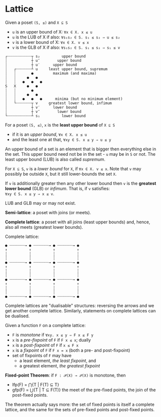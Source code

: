 # Lattice

Given a poset `(S, ≤)` and `X ⊆ S`
- `u` is an upper bound of X:     `∀x ∈ X. x ≤ u`
- `u` is the LUB of X if also: `∀s₁s₂ ∈ S. s₁ ≤ s₂ ⇒ u ≤ s₂`
- `v` is a lower bound of X:      `∀x ∈ X. v ≤ x`
- `v` is the GLB of X if also: `∀s₁s₂ ∈ S. s₁ ≤ s₂ ⇒ s₁ ≤ v`

```
┌┈┈┈┈┈┈┈┈┈┈┈┬ s₂          upper bound
┊           ┼ u″        upper bound
┊           ┼ u′      upper bound
┊   ┌┈┈┈┈┈┈┈┴ u     least upper bound, supremum
┊   ┊       ●         maximum (and maxima)
┊   ┊     ●   ●
┊   ┊   ●   ●   ●
S   X     ●   ●
┊   ┊       ●
┊   ┊     ●   ●
┊   ┊   ●   ●   ●      minima (but no minimum element)
┊   └┈┈┈┈┈┈┈┬ v     greatest lower bound, infimum
┊           ┼ v′      lower bound
┊           ┼ v″        lower bound
└┈┈┈┈┈┈┈┈┈┈┈┴ s₁          lower bound
```


For a poset `(S, ≤)`, `x` is the **least upper bound** of `X ⊆ S`
- if it is an *upper bound*, `∀x ∈ X. x ≤ u`
- and the least one at that, `∀xy ∈ S. x ≤ y ⇒ u ≤ y`

An upper bound of a set is an element that is bigger then everything else in the set. This upper bound need not be in the set - `u` may be in `S` or not. The least upper bound (LUB) is also called *supremum*.

For `X ⊆ S`, `v` is a *lower bound* for `X`, if `∀x ∈ X. v ≤ x`. Note that `v` may possibly be outside `X`, but it still lower-bounds the set `X`.

If `v` is additionally greater then any other lower bound then `v` is the **greatest lower bound** (GLB) or *infimum*. That is, if `v` satisfies:   
`∀xy ∈ S. x ≤ y ⇒ x ≤ v`.

LUB and GLB may or may not exist.

**Semi-lattice**: a poset with joins (or meets).

**Complete lattice**: a poset with all joins (least upper bounds) and, hence, also all meets (greatest lower bounds).

Complete lattice:
```
● ┈┈┈┈┈┈┈→ ● ┈┈┈┈┈┈┈→ ● ┈┈┈┈┈┈┈→ ●
↑          ↑          ↑          ↑
┆          ┆          ┆          ┆
┆          ┆          ┆          ┆
● ┈┈┈┈┈┈┈→ ● ┈┈┈┈┈┈┈→ ● ┈┈┈┈┈┈┈→ ●
↑          ↑          ↑          ↑
┆          ┆          ┆          ┆
┆          ┆          ┆          ┆
● ┈┈┈┈┈┈┈→ ● ┈┈┈┈┈┈┈→ ● ┈┈┈┈┈┈┈→ ●
↑          ↑          ↑          ↑
┆          ┆          ┆          ┆
┆          ┆          ┆          ┆
● ┈┈┈┈┈┈┈→ ● ┈┈┈┈┈┈┈→ ● ┈┈┈┈┈┈┈→ ●
```

Complete lattices are "dualisable" structures: reversing the arrows and we get another complete lattice. Similarly, statements on complete lattices can be dualised.

Given a function `F` on a complete lattice:
- `F` is *monotone* if `∀xy. x ≤ y ⇒ F x ≤ F y`
- `x` is a *pre-fixpoint*  of `F` if `F x ≤ x`; dually
- `x` is a *post-fixpoint* of `F` if `x ≤ F x`
- `x` is a *fixpoint* of `F` if `F x = x` (both a pre- and post-fixpoint)
- set of fixpoints of `F` may have
  - a least element, *the least fixpoint*, and
  - a greatest element, *the greatest fixpoint*

**Fixed-point Theorem**: if `F : 𝒫(X) → 𝒫(X)` is monotone, then
- lfp(F) = ⋂{T | F(T) ⊆ T}
- gfp(F) = ⋃{T | T ⊆ F(T)}
the meet of the pre-fixed points, the join of the post-fixed points.

The theorem actually says more: the set of fixed points is itself a complete lattice, and the same for the sets of pre-fixed points and post-fixed points.
